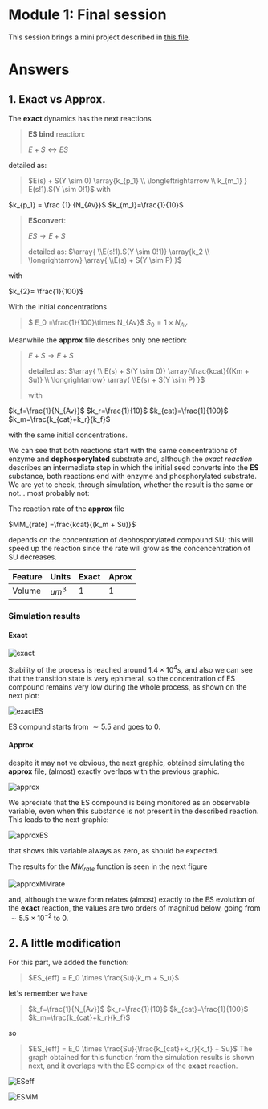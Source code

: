 # Module 1: Final session

This session brings a mini project described in [this file].

# Answers

## 1. Exact vs Approx.


The **exact** dynamics has the next reactions

> **ES bind** reaction: 
>
> $E + S \longleftrightarrow ES$
>
detailed as:
> $E(s) + S(Y \sim 0) \array{k_{p_1} \\   \longleftrightarrow \\ k_{m_1} } E(s!1).S(Y  \sim 0!1)$ 
with
>
 $k_{p_1} = \frac {1} {N_{Av}}$
 $k_{m_1}=\frac{1}{10}$

>
>
 > **ESconvert**: 
 >
 > $ES \rightarrow E+S$
 >
 > detailed as:
 > $\array{ \\E(s!1).S(Y \sim 0!1)} \array{k_2 \\ \longrightarrow} \array{ \\E(s) + S(Y \sim P) }$
 >
 with
 >
  $k_{2}= \frac{1}{100}$

With the initial concentrations

> $ E_0 =\frac{1}{100}\times N_{Av}$
$S_0 = 1\times N_{Av}$ 

Meanwhile the **approx** file describes only one rection:
> $E+S\rightarrow E+S$
>
> detailed as:
> $\array{ \\ E(s) + S(Y \sim 0)} \array{\frac{kcat}{(Km + Su)} \\ \longrightarrow} \array{ \\E(s) + S(Y \sim P)  }$
>
>with
>
$k_f=\frac{1}{N_{Av}}$
$k_r=\frac{1}{10}$
$k_{cat}=\frac{1}{100}$
$k_m=\frac{k_{cat}+k_r}{k_f}$


with the same initial concentrations.

We can see that both reactions start with the same concentrations of enzyme and **dephosporylated** substrate and, although the *exact reaction* describes an intermediate step in which the initial seed converts into the **ES** substance, both reactions end with enzyme and phosphorylated substrate. We are yet to check, through simulation, whether the result is the same or not... most probably not:

The reaction rate of the **approx** file

$MM_{rate} =\frac{kcat}{(k_m + Su)}$

depends on the concentration of dephosporylated compound SU; this will speed up the reaction since the rate will grow as the concencentration of SU decreases.


| Feature |Units|Exact | Aprox |
| --- | --- | --- | --- |
| Volume | ${um}^3$ | 1 | 1


### Simulation results

#### Exact

![exact][]

Stability of the process is reached around $1.4\times 10 ^{4} s$, and also we can see that the transition state is very ephimeral, so the concentration of ES compound remains very low during the whole process, as shown on the next plot:

![exactES][]

ES compund starts from $\sim5.5$ and goes to $0$.


#### Approx

despite it may not ve obvious, the next graphic, obtained simulating the **approx** file, (almost) exactly overlaps with the previous graphic.

![approx][]


We apreciate that the ES compound is being monitored as an observable variable, even when this substance is not present in the described reaction. This leads to the next graphic:

![approxES][]

that shows this variable always as zero, as should be expected.

The results for the $MM_{rate}$ function is seen in the next figure

![approxMMrate][] 
 

and, although the wave form relates (almost) exactly to the ES evolution of the **exact** reaction, the values are two orders of magnitud below, going from $\sim 5.5 \times 10 ^{-2}$ to $0$.


## 2. A little modification

For this part, we added the function:

> $ES_{eff} = E_0 \times \frac{Su}{k_m + S_u}$

let's remember we have

> $k_f=\frac{1}{N_{Av}}$
$k_r=\frac{1}{10}$
$k_{cat}=\frac{1}{100}$
$k_m=\frac{k_{cat}+k_r}{k_f}$


so

> $ES_{eff} = E_0 \times \frac{Su}{\frac{k_{cat}+k_r}{k_f} + Su}$
The graph obtained for this function from the simulation results is shown next, and it overlaps with the ES complex of the **exact** reaction.


![ESeff][]

![ESMM][]

[this file]: project.pdf
[exact]: 1/exact.png
[exactES]: 1/exactES.png
[approx]: 1/approx.png
[approxES]: 1/approxES.png
[approxMMrate]: 1/approxMMrate.png

[ESMM]: 2/approxESMM.png
[ESeff]: 2/approxESeff.png